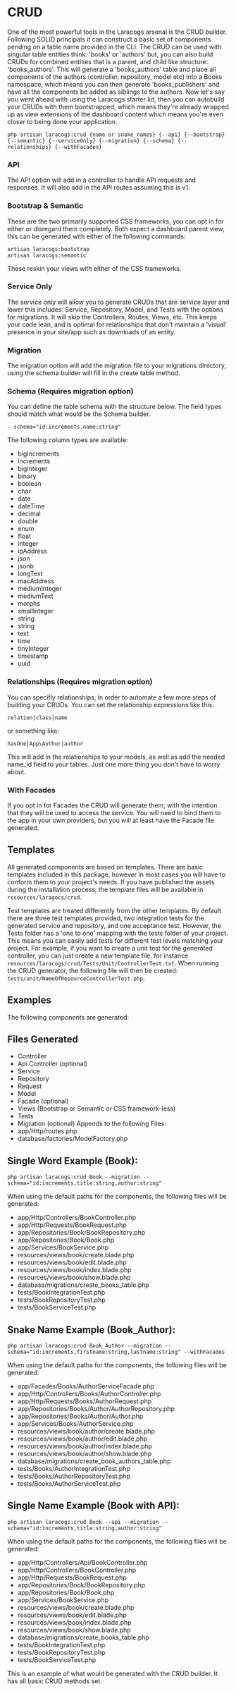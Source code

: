 # CRUD

One of the most powerful tools in the Laracogs arsenal is the CRUD builder. Following SOLID principals it can construct a basic set of components pending on a table name provided in the CLI. The CRUD can be used with singular table entities think: 'books' or 'authors' but, you can also build CRUDs for combined entities that is a parent, and child like structure: 'books_authors'. This will generate a 'books_authors' table and place all components of the authors (controller, repository, model etc) into a Books namespace, which means you can then generate 'books_publishers' and have all the components be added as siblings to the authors. Now let's say you went ahead with using the Laracogs starter kit, then you can autobuild your CRUDs with them bootstrapped, which means they're already wrapped up as view extensions of the dashboard content which means you're even closer to being done your application.

```
php artisan laracogs:crud {name or snake_names} {--api} {--bootstrap} {--semantic} {--serviceOnly} {--migration} {--schema} {--relationships} {--withFacades}
```

### API

The API option will add in a controller to handle API requests and responses. It will also add in the API routes assuming this is v1.

### Bootstrap &amp; Semantic
These are the two primarily supported CSS frameworks, you can opt in for either or disregard them completely. Both expect a dashboard parent view, this can be generated with either of the following commands:

```
artisan laracogs:bootstrap
artisan laracogs:semantic
```

These reskin your views with either of the CSS frameworks.

### Service Only

The service only will allow you to generate CRUDs that are service layer and lower this includes: Service, Repository, Model, and Tests with the options for migrations. It will skip the Controllers, Routes, Views, etc. This keeps your code lean, and is optimal for relationships that don't maintain a 'visual' presence in your site/app such as downloads of an entity.

### Migration

The migration option will add the migration file to your migrations directory, using the schema builder will fill in the create table method.

### Schema (Requires migration option)
You can define the table schema with the structure below. The field types should match what would be the Schema builder.

```
--schema="id:increments,name:string"
```

The following column types are available:
* bigIncrements
* increments
* bigInteger
* binary
* boolean
* char
* date
* dateTime
* decimal
* double
* enum
* float
* integer
* ipAddress
* json
* jsonb
* longText
* macAddress
* mediumInteger
* mediumText
* morphs
* smallInteger
* string
* string
* text
* time
* tinyInteger
* timestamp
* uuid

### Relationships (Requires migration option)

You can specifiy relationships, in order to automate a few more steps of building your CRUDs. You can set the relationship expressions like this:

`relation|class|name`

or something like:

`hasOne|App\Author|author`

This will add in the relationships to your models, as well as add the needed name_id field to your tables. Just one more thing you don't have to worry about.

### With Facades

If you opt in for Facades the CRUD will generate them, with the intention that they will be used to access the service. You will need to bind them to the app in your own providers, but you will at least have the Facade file generated.

## Templates
All generated components are based on templates. There are basic templates included in this package, however in most cases you will have to conform them to your project's needs. If you have published the assets during the installation process, the template files will be available in `resources/laragocs/crud`. 

Test templates are treated differently from the other templates. By default there are three test templates provided, two integration tests for the generated service and repository, and one acceptance test. However, the Tests folder has a 'one to one' mapping with the tests folder of your project. This means you can easily add tests for different test levels matching your project. For example, if you want to create a unit test for the generated controller, you can just create a new template file, for instance `resources/laracogs/crud/Tests/Unit/ControllerTest.txt`. When running the CRUD generator, the following file will then be created: `tests/unit/NameOfResourceControllerTest.php`.


## Examples
The following components are generated:

Files Generated
------
* Controller
* Api Controller (optional)
* Service
* Repository
* Request
* Model
* Facade (optional)
* Views (Bootstrap or Semantic or CSS framework-less)
* Tests
* Migration (optional)
Appends to the following Files:
* app/Http/routes.php
* database/factories/ModelFactory.php

Single Word Example (Book):
------
```
php artisan laracogs:crud Book --migration --schema="id:increments,title:string,author:string"
```

When using the default paths for the components, the following files will be generated:

* app/Http/Controllers/BookController.php
* app/Http/Requests/BookRequest.php
* app/Repositories/Book/BookRepository.php
* app/Repositories/Book/Book.php
* app/Services/BookService.php
* resources/views/book/create.blade.php
* resources/views/book/edit.blade.php
* resources/views/book/index.blade.php
* resources/views/book/show.blade.php
* database/migrations/create_books_table.php
* tests/BookIntegrationTest.php
* tests/BookRepositoryTest.php
* tests/BookServiceTest.php

Snake Name Example (Book_Author):
------
```
php artisan laracogs:crud Book_Author --migration --schema="id:increments,firstname:string,lastname:string" --withFacades
```

When using the default paths for the components, the following files will be generated:

* app/Facades/Books/AuthorServiceFacade.php
* app/Http/Controllers/Books/AuthorController.php
* app/Http/Requests/Books/AuthorRequest.php
* app/Repositories/Books/Author/AuthorRepository.php
* app/Repositories/Books/Author/Author.php
* app/Services/Books/AuthorService.php
* resources/views/book/author/create.blade.php
* resources/views/book/author/edit.blade.php
* resources/views/book/author/index.blade.php
* resources/views/book/author/show.blade.php
* database/migrations/create_book_authors_table.php
* tests/Books/AuthorIntegrationTest.php
* tests/Books/AuthorRepositoryTest.php
* tests/Books/AuthorServiceTest.php

Single Name Example (Book with API):
------
```
php artisan laracogs:crud Book --api --migration --schema="id:increments,title:string,author:string"
```

When using the default paths for the components, the following files will be generated:

* app/Http/Controllers/Api/BookController.php
* app/Http/Controllers/BookController.php
* app/Http/Requests/BookRequest.php
* app/Repositories/Book/BookRepository.php
* app/Repositories/Book/Book.php
* app/Services/BookService.php
* resources/views/book/create.blade.php
* resources/views/book/edit.blade.php
* resources/views/book/index.blade.php
* resources/views/book/show.blade.php
* database/migrations/create_books_table.php
* tests/BookIntegrationTest.php
* tests/BookRepositoryTest.php
* tests/BookServiceTest.php

This is an example of what would be generated with the CRUD builder. It has all basic CRUD methods set.

<script>
  (function(i,s,o,g,r,a,m){i['GoogleAnalyticsObject']=r;i[r]=i[r]||function(){
  (i[r].q=i[r].q||[]).push(arguments)},i[r].l=1*new Date();a=s.createElement(o),
  m=s.getElementsByTagName(o)[0];a.async=1;a.src=g;m.parentNode.insertBefore(a,m)
  })(window,document,'script','//www.google-analytics.com/analytics.js','ga');

  ga('create', 'UA-39444410-8', 'auto');
  ga('send', 'pageview');
</script>

